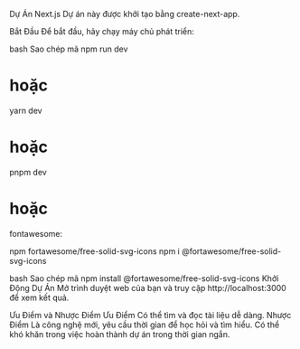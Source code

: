 Dự Án Next.js
Dự án này được khởi tạo bằng create-next-app.

Bắt Đầu
Để bắt đầu, hãy chạy máy chủ phát triển:

bash
Sao chép mã
npm run dev

# hoặc

yarn dev

# hoặc

pnpm dev

# hoặc

fontawesome:

npm fortawesome/free-solid-svg-icons
npm i @fortawesome/free-solid-svg-icons

bash
Sao chép mã
npm install @fortawesome/free-solid-svg-icons
Khởi Động Dự Án
Mở trình duyệt web của bạn và truy cập http://localhost:3000 để xem kết quả.

Ưu Điểm và Nhược Điểm
Ưu Điểm
Có thể tìm và đọc tài liệu dễ dàng.
Nhược Điểm
Là công nghệ mới, yêu cầu thời gian để học hỏi và tìm hiểu.
Có thể khó khăn trong việc hoàn thành dự án trong thời gian ngắn.

